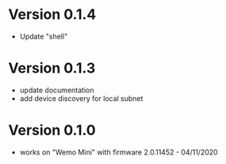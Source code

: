 # Version 0.1.4
* Update "shell"

# Version 0.1.3
* update documentation
* add device discovery for local subnet

# Version 0.1.0
* works on "Wemo Mini" with firmware 2.0.11452 - 04/11/2020

